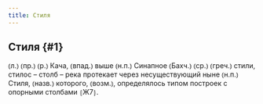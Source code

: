```yaml
---
title: Стиля
---
```

## Стиля {#1}

⦅л.⦆ ⦅пр.⦆ ⦅р.⦆ Кача, ⦅впад.⦆ выше ⦅н.п.⦆ Синапное ⦅Бахч.⦆ ⦅ср.⦆ ⦅греч.⦆ стили, стилос – столб – река протекает через несуществующий ныне ⦅н.п.⦆ Стиля, ⦅назв.⦆ которого, ⦅возм.⦆, определялось типом построек с опорными столбами ⦃Ж7⦄.
